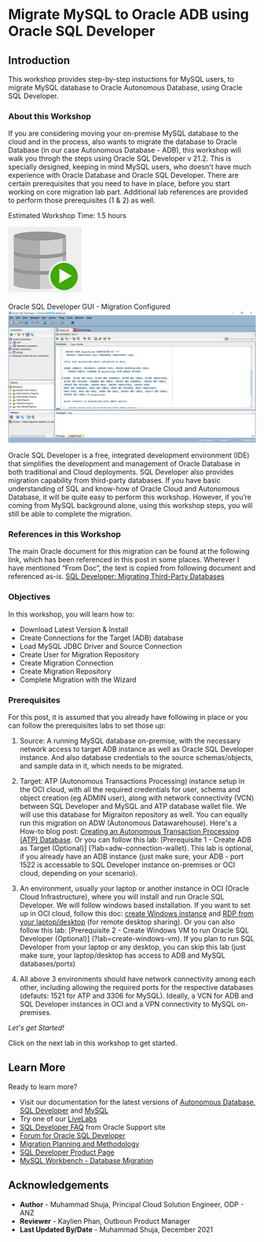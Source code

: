 # Migrate MySQL to Oracle ADB using Oracle SQL Developer

## Introduction

This workshop provides step-by-step instuctions for MySQL users, to migrate MySQL database to Oracle Autonomous Database, using Oracle SQL Developer. 

### About this Workshop

If you are considering moving your on-premise MySQL database to the cloud and in the process, also wants to migrate the database to Oracle Database (in our case Autonomous Database - ADB), this workshop will walk you throgh the steps using Oracle SQL Developer v 21.2. This is specially designed, keeping in mind MySQL users, who doesn't have much experience with Oracle Database and Oracle SQL Developer. There are certain prerequisites that you need to have in place, before you start working on core migration lab part. Additional lab references are provided to perform those prerequisites (1 & 2) as well. 

Estimated Workshop Time: 1.5 hours

![Oracle SQL Developer icon](images/sqldv.jpg " ")

Oracle SQL Developer GUI - Migration Configured 
![Oracle SQL Developer UI](images/sqldevUI.jpg " ")


Oracle SQL Developer is a free, integrated development environment (IDE) that simplifies the development and management of Oracle Database in both traditional and Cloud deployments. SQL Developer also provides migration capability from third-party databases. If you have basic understanding of SQL and know-how of Oracle Cloud and Autonomous Database, it will be quite easy to perform this workshop. However, if you’re coming from MySQL background alone, using this workshop steps, you will still be able to complete the migration. 

### References in this Workshop

The main Oracle document for this migration can be found at the following link, which has been referenced in this post in some places. Wherever I have mentioned “From Doc”, the text is copied from following document and referenced as-is. [SQL Developer: Migrating Third-Party Databases](https://docs.oracle.com/en/database/oracle/sql-developer/21.2/rptug/migrating-third-party-databases.html)


### Objectives

In this workshop, you will learn how to:
* Download Latest Version & Install
* Create Connections for the Target (ADB) database
* Load MySQL JDBC Driver and Source Connection
* Create User for Migration Repository
* Create Migration Connection
* Create Migration Repository
* Complete Migration with the Wizard

### Prerequisites 

For this post, it is assumed that you already have following in place or you can follow the prerequisites labs to set those up:

1. Source: A running MySQL database on-premise, with the necessary network access to target ADB instance as well as Oracle SQL Developer instance. And also database credentials to the source schemas/objects, and sample data in it, which needs to be migrated.

2. Target: ATP (Autonomous Transactions Processing) instance setup in the OCI cloud, with all the required credentials for user, schema and object creation (eg ADMIN user), along with network connectivity (VCN) between SQL Developer and MySQL and ATP database wallet file. We will use this database for Migraiton repository as well. You can equally run this migration on ADW (Autonomous Datawarehouse). Here's a How-to blog post: [Creating an Autonomous Transaction Processing (ATP) Database](https://blogs.oracle.com/weblogicserver/post/creating-an-autonomous-transaction-processing-atp-database).  Or you can follow this lab: [Prerequisite 1 - Create ADB as Target (Optional)] (?lab=adw-connection-wallet). This lab is optional, if you already have an ADB instance (just make sure, your ADB - port 1522 is accessable to SQL Developer instance on-premises or OCI cloud, depending on your scenario).

3. An environment, usually your laptop or another instance in OCI (Oracle Cloud Infrastructure), where you will install and run Oracle SQL Developer. We will follow windows based installation. If you want to set up in OCI cloud, follow this doc: [create Windows instance](https://docs.oracle.com/en-us/iaas/Content/GSG/Reference/overviewworkflowforWindows.htm) and [RDP from your laptop/desktop](https://blogs.oracle.com/pcoe/post/enable-windows-instance-access-via-rdp-on-oracle-compute-cloud-service) (for remote desktop sharing). Or you can also follow this  lab: [Prerequisite 2 - Create Windows VM to run Oracle SQL Developer (Optional)] (?lab=create-windows-vm). If you plan to run SQL Developer from your laptop or any desktop, you can skip this lab (just make sure, your laptop/desktop has access to ADB and MySQL databases/ports)

4. All above 3 environments should have network connectivity among each other, including allowing the required ports for the respective databases (defauts: 1521 for ATP and 3306 for MySQL). Ideally, a VCN for ADB and SQL Developer instances in OCI and a VPN connectivity to MySQL on-premises. 

*Let's get Started!*

Click on the next lab in this workshop to get started.

## Learn More

Ready to learn more?
* Visit our documentation for the latest versions of [Autonomous Database](https://docs.oracle.com/en/cloud/paas/atp-cloud/index.html), [SQL Developer](https://docs.oracle.com/en/database/oracle/sql-developer/21.2/index.html) and [MySQL](https://dev.mysql.com/doc/)
* Try one of our [LiveLabs](https://apexapps.oracle.com/pls/apex/dbpm/r/livelabs/home?session=110185877771466)
* [SQL Developer FAQ](https://support.oracle.com/epmos/faces/DocumentDisplay?_afrLoop=170592697647624&id=2345874.1&_afrWindowMode=0&_adf.ctrl-state=u1oixgz95_4) from Oracle Support site 
* [Forum for Oracle SQL Developer](https://community.oracle.com/tech/developers/categories/sql_developer)
* [Migration Planning and Methodology](https://www.oracle.com/database/technologies/migration/mig-planning.html)
* [SQL Developer Product Page](https://www.oracle.com/database/technologies/appdev/sqldeveloper-landing.html)
* [MySQL Workbench - Database Migration](https://www.mysql.com/products/workbench/migrate/)


## Acknowledgements
* **Author** - Muhammad Shuja, Principal Cloud Solution Engineer, ODP - ANZ
* **Reviewer** - Kaylien Phan, Outboun Product Manager
* **Last Updated By/Date** - Muhammad Shuja, December 2021
